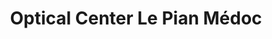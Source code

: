 ---
title: "Optical Center Le Pian Médoc"
url: /le-pian-medoc/optical-center-le-pian-medoc/
shop: opticien
---